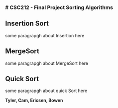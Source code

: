 <h3> # CSC212 - Final Project Sorting Algorithms</h4>

<h2> Insertion Sort </h2>
<p>some paragrapgh about Insertion here</p>

<h2> MergeSort </h2>
<p>some paragrapgh about MergeSort here</p>

<h2> Quick Sort </h2>
<p>some paragrapgh about quick Sort here</p>

<strong>Tyler, Cam, Ericsen, Bowen</strong>